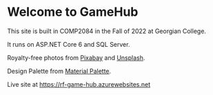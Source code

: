 <h1>Welcome to GameHub</h1>
<p>This site is built in COMP2084 in the Fall of 2022 at Georgian College.</p>
<p>It runs on ASP.NET Core 6 and SQL Server.</p>
<p>Royalty-free photos from <a href="https://pixabay.com" target="_blank">Pixabay</a> and <a href="https://unsplash.com">Unsplash</a>.</p>
<p>Design Palette from <a href="https://materialpalette.com">Material Palette</a>.</p>
<p>Live site at <a href="https://rf-game-hub.azurewebsites.net" target="_blank">https://rf-game-hub.azurewebsites.net</a></p>